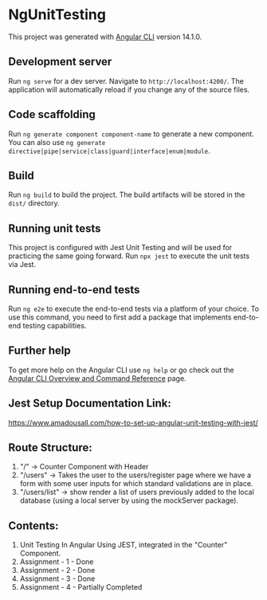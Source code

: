 # NgUnitTesting

This project was generated with [Angular CLI](https://github.com/angular/angular-cli) version 14.1.0.

## Development server

Run `ng serve` for a dev server. Navigate to `http://localhost:4200/`. The application will automatically reload if you change any of the source files.

## Code scaffolding

Run `ng generate component component-name` to generate a new component. You can also use `ng generate directive|pipe|service|class|guard|interface|enum|module`.

## Build

Run `ng build` to build the project. The build artifacts will be stored in the `dist/` directory.

## Running unit tests
This project is configured with Jest Unit Testing and will be used for practicing the same going forward.
Run `npx jest` to execute the unit tests via Jest.

## Running end-to-end tests

Run `ng e2e` to execute the end-to-end tests via a platform of your choice. To use this command, you need to first add a package that implements end-to-end testing capabilities.

## Further help

To get more help on the Angular CLI use `ng help` or go check out the [Angular CLI Overview and Command Reference](https://angular.io/cli) page.

## Jest Setup Documentation Link:
https://www.amadousall.com/how-to-set-up-angular-unit-testing-with-jest/

## Route Structure:
1. "/" -> Counter Component with Header
2. "/users" -> Takes the user to the users/register page where we have a form with some user inputs for which standard validations are in place.
3. "/users/list" -> show render a list of users previously added to the local database (using a local server by using the mockServer package). 

## Contents:
1. Unit Testing In Angular Using JEST, integrated in the "Counter" Component. 
2. Assignment - 1 - Done
3. Assignment - 2 - Done
4. Assignment - 3 - Done
5. Assignment - 4 - Partially Completed
